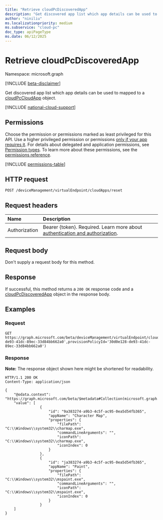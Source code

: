 ```yaml
---
title: "Retrieve cloudPcDiscoveredApp"
description: "Get discovered app list which app details can be used to mapped to a cloud app."
author: "niniliu"
ms.localizationpriority: medium
ms.subservice: "cloud-pc"
doc_type: apiPageType
ms.date: 06/12/2025
---
```


# Retrieve cloudPcDiscoveredApp

Namespace: microsoft.graph

[!INCLUDE [beta-disclaimer](../../includes/beta-disclaimer.md)]

Get discovered app list which app details can be used to mapped to a [cloudPcCloudApp](../resources/cloudpccloudapp.md) object.

[!INCLUDE [national-cloud-support](../../includes/global-us.md)]

## Permissions

Choose the permission or permissions marked as least privileged for this API. Use a higher privileged permission or permissions [only if your app requires it](/graph/permissions-overview#best-practices-for-using-microsoft-graph-permissions). For details about delegated and application permissions, see [Permission types](/graph/permissions-overview#permission-types). To learn more about these permissions, see the [permissions reference](/graph/permissions-reference).

<!-- { "blockType": "permissions", "name": "cloudpccloudapp_retrievediscoveredapps" } -->
[!INCLUDE [permissions-table](../includes/permissions/cloudpccloudapp-retrievediscoveredapps-permissions.md)]

## HTTP request

<!-- {
  "blockType": "ignored"
}
-->

``` http
POST /deviceManagement/virtualEndpoint/cloudApps/reset
```

## Request headers

| Name          | Description               |
| :------------ | :------------------------ |
|Authorization|Bearer {token}. Required. Learn more about [authentication and authorization](/graph/auth/auth-concepts).|

## Request body

Don't supply a request body for this method.

## Response

If successful, this method returns a `200 OK` response code and a [cloudPcDiscoveredApp](../resources/cloudpcdiscoveredapp.md) object in the response body.

## Examples

### Request

<!-- {
  "blockType": "request",
  "name": "get_cloudpcdiscoveredapp"
}
-->

``` http
GET https://graph.microsoft.com/beta/deviceManagement/virtualEndpoint/cloudApps/retrieveDiscoveredApps(sourceId='30d0e128-de93-41dc-89ec-33d84bb662a0',provisionPolicyId='30d0e128-de93-41dc-89ec-33d84bb662a0')
```

### Response

**Note:** The response object shown here might be shortened for readability.
<!-- {
  "blockType": "response",
  "truncated": true,
  "@odata.type": "microsoft.graph.cloudPcDiscoveredApp"
}
-->

``` http
HTTP/1.1 200 OK
Content-Type: application/json

{
    "@odata.context": "https://graph.microsoft.com/beta/$metadata#Collection(microsoft.graph.cloudPcDiscoveredApp)",
    "value": [
                {
                    "id": "9a383274-a9b3-4c5f-ac95-0ea5d54fb365",
                    "appName": "Character Map",
                    "properties": {
                        "filePath": "C:\\Windows\\system32\\charmap.exe",            
                        "commandLineArguments": "",
                        "iconPath": "C:\\Windows\\system32\\charmap.exe",
                        "iconIndex": 0
                    }
                },
                {
                    "id": "ja383274-a9b3-4c5f-ac95-0ea5d54fb365",
                    "appName": "Paint",
                    "properties": {
                        "filePath": "C:\\Windows\\system32\\mspaint.exe",
                        "commandLineArguments": "",
                        "iconPath": "C:\\Windows\\system32\\mspaint.exe",
                        "iconIndex": 0
                    }
                }
    ]
}
```
